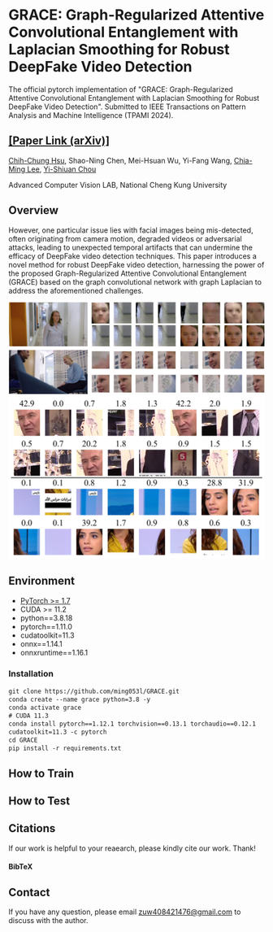 # GRACE: Graph-Regularized Attentive Convolutional Entanglement with Laplacian Smoothing for Robust DeepFake Video Detection

The official pytorch implementation of "GRACE: Graph-Regularized Attentive Convolutional Entanglement with Laplacian Smoothing for Robust DeepFake Video Detection". Submitted to IEEE Transactions on Pattern Analysis and Machine Intelligence (TPAMI 2024).

## [[Paper Link (arXiv)]](https://arxiv.org/abs/2404.15781)

[Chih-Chung Hsu](https://cchsu.info/), Shao-Ning Chen, Mei-Hsuan Wu, Yi-Fang Wang, [Chia-Ming Lee](https://ming053l.github.io/), [Yi-Shiuan Chou](https://nelly0421.github.io/)

Advanced Computer Vision LAB, National Cheng Kung University

## Overview

However, one particular issue lies with facial images being mis-detected, often originating from camera motion, degraded videos or adversarial attacks, leading to unexpected temporal artifacts that can undermine the efficacy of DeepFake video detection techniques. This paper introduces a novel method for robust DeepFake video detection, harnessing the power of the proposed Graph-Regularized Attentive Convolutional Entanglement (GRACE) based on the graph convolutional network with graph Laplacian to address the aforementioned challenges.

<img src=".\figures\face_detection.png" width="800"/>
<img src=".\figures\example.png" width="800"/>

## Environment

- [PyTorch >= 1.7](https://pytorch.org/)
- CUDA >= 11.2
- python==3.8.18
- pytorch==1.11.0 
- cudatoolkit=11.3 
- onnx==1.14.1
- onnxruntime==1.16.1

### Installation
```
git clone https://github.com/ming053l/GRACE.git
conda create --name grace python=3.8 -y
conda activate grace
# CUDA 11.3
conda install pytorch==1.12.1 torchvision==0.13.1 torchaudio==0.12.1 cudatoolkit=11.3 -c pytorch
cd GRACE
pip install -r requirements.txt
```

## How to Train

## How to Test

## Citations

If our work is helpful to your reaearch, please kindly cite our work. Thank!

#### BibTeX


## Contact
If you have any question, please email zuw408421476@gmail.com to discuss with the author.

